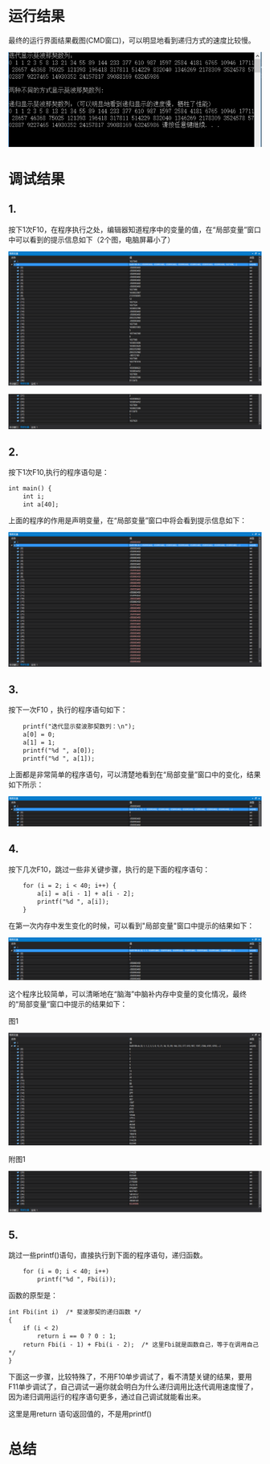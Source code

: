 # 运行结果

最终的运行界面结果截图(CMD窗口)，可以明显地看到递归方式的速度比较慢。

![](img/result.png)

# 调试结果

## 1.

按下1次F10，在程序执行之处，编辑器知道程序中的变量的值，在“局部变量”窗口中可以看到的提示信息如下（2个图，电脑屏幕小了）

![](img/img1.png)

![](img/img2.png)

## 2.

按下1次F10,执行的程序语句是：

```
int main() {
	int i;
	int a[40];
```

上面的程序的作用是声明变量，在“局部变量”窗口中将会看到提示信息如下：

![](img/img3.png)

## 3.

按下一次F10 ，执行的程序语句如下：

```
	printf("迭代显示斐波那契数列：\n");
	a[0] = 0;
	a[1] = 1;
	printf("%d ", a[0]);
	printf("%d ", a[1]);
```

上面都是非常简单的程序语句，可以清楚地看到在“局部变量”窗口中的变化，结果如下所示：

![](img/img4.png)

## 4.

按下几次F10，跳过一些非关键步骤，执行的是下面的程序语句：

```
	for (i = 2; i < 40; i++) {
		a[i] = a[i - 1] + a[i - 2];
		printf("%d ", a[i]);
	}
```

在第一次内存中发生变化的时候，可以看到"局部变量"窗口中提示的结果如下：

![](img/img5.png)

这个程序比较简单，可以清晰地在“脑海”中脑补内存中变量的变化情况，最终的“局部变量“窗口中提示的结果如下：

图1

![](img/img6.png)

附图1

![](img/img7.png)

## 5.

跳过一些printf()语句，直接执行到下面的程序语句，递归函数。

```
	for (i = 0; i < 40; i++)
		printf("%d ", Fbi(i));
```

函数的原型是：

```
int Fbi(int i)  /* 斐波那契的递归函数 */
{
	if (i < 2)
		return i == 0 ? 0 : 1;
	return Fbi(i - 1) + Fbi(i - 2);  /* 这里Fbi就是函数自己，等于在调用自己 */
}
```

下面这一步骤，比较特殊了，不用F10单步调试了，看不清楚关键的结果，要用F11单步调试了，自己调试一遍你就会明白为什么递归调用比迭代调用速度慢了，因为递归调用运行的程序语句更多，通过自己调试就能看出来。

这里是用return 语句返回值的，不是用printf()



# 总结





# 